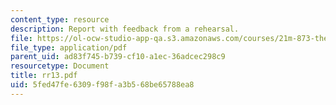 ```yaml
---
content_type: resource
description: Report with feedback from a rehearsal.
file: https://ol-ocw-studio-app-qa.s3.amazonaws.com/courses/21m-873-theater-arts-topics-suburbia-january-iap-2008/5fed47fe6309f98fa3b568be65788ea8_rr13.pdf
file_type: application/pdf
parent_uid: ad83f745-b739-cf10-a1ec-36adcec298c9
resourcetype: Document
title: rr13.pdf
uid: 5fed47fe-6309-f98f-a3b5-68be65788ea8
---
```

